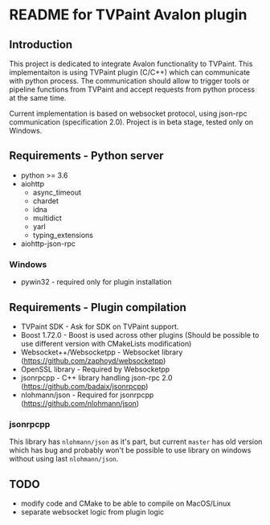 README for TVPaint Avalon plugin
================================
Introduction
------------
This project is dedicated to integrate Avalon functionality to TVPaint.
This implementaiton is using TVPaint plugin (C/C++) which can communicate with python process. The communication should allow to trigger tools or pipeline functions from TVPaint and accept requests from python process at the same time.

Current implementation is based on websocket protocol, using json-rpc communication (specification 2.0). Project is in beta stage, tested only on Windows.

## Requirements - Python server
- python >= 3.6
- aiohttp
    - async_timeout
    - chardet
    - idna
    - multidict
    - yarl
    - typing_extensions
- aiohttp-json-rpc

### Windows
- pywin32 - required only for plugin installation

## Requirements - Plugin compilation
- TVPaint SDK - Ask for SDK on TVPaint support.
- Boost 1.72.0 - Boost is used across other plugins (Should be possible to use different version with CMakeLists modification)
- Websocket++/Websocketpp - Websocket library (https://github.com/zaphoyd/websocketpp)
- OpenSSL library - Required by Websocketpp
- jsonrpcpp - C++ library handling json-rpc 2.0 (https://github.com/badaix/jsonrpcpp)
- nlohmann/json - Required for jsonrpcpp (https://github.com/nlohmann/json)

### jsonrpcpp
This library has `nlohmann/json` as it's part, but current `master` has old version which has bug and probably won't be possible to use library on windows without using last `nlohmann/json`.

## TODO
- modify code and CMake to be able to compile on MacOS/Linux
- separate websocket logic from plugin logic
